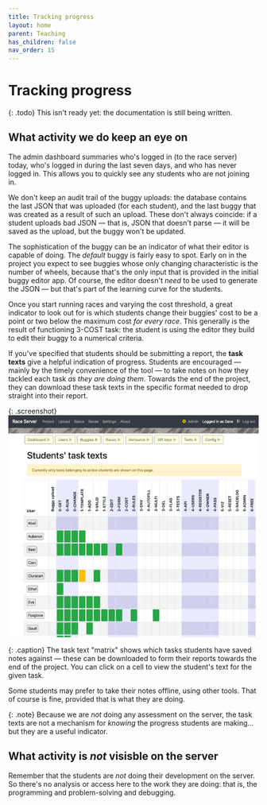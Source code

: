 ```yaml
---
title: Tracking progress
layout: home
parent: Teaching
has_children: false
nav_order: 15
---
```


# Tracking progress

{: .todo}
This isn't ready yet: the documentation is still being written.

## What activity we do keep an eye on

The admin dashboard summaries who's logged in (to the race server) today,
who's logged in during the last seven days, and who has never logged in.
This allows you to quickly see any students who are not joining in.

We don't keep an audit trail of the buggy uploads: the database contains the
last JSON that was uploaded (for each student), and the last buggy that was 
created as a result of such an upload. These don't always coincide: if a
student uploads bad JSON — that is, JSON that doesn't parse — it will be
saved as the upload, but the buggy won't be updated. 

The sophistication of the buggy can be an indicator of what their editor is
capable of doing. The _default_ buggy is fairly easy to spot. Early on in the
project you expect to see buggies whose only changing characteristic is the
number of wheels, because that's the only input that is provided in the initial
buggy editor app. Of course, the editor doesn't _need_ to be used to generate
the JSON — but that's part of the learning curve for the students.

Once you start running races and varying the cost threshold, a great indicator
to look out for is which students change their buggies' cost to be a point or
two below the maximum cost _for every race_. This generally is the result of
functioning 3-COST task: the student is using the editor they build to edit
their buggy to a numerical criteria.

If you've specified that students should be submitting a report, the
<strong>task texts</strong> give a helpful indication of progress. Students are
encouraged — mainly by the timely convenience of the tool — to take notes on
how they tackled each task _as they are doing them_. Towards the end of the
project, they can download these task texts in the specific format needed to
drop straight into their report.


{: .screenshot}
![Screenshot of student task texts](/docs/img/screenshots/student-task-texts.png)

{: .caption}
The task text "matrix" shows which tasks students have saved notes against —
these can be downloaded to form their reports towards the end of the project.
You can click on a cell to view the student's text for the given task.


Some students may prefer to take their notes offline, using other tools. That
of course is fine, provided that is what they are doing.

{: .note}
Because we are _not_ doing any assessment on the server, the task texts are
not a mechanism for _knowing_ the progress students are making... but they are
a useful indicator.


## What activity is _not_ visisble on the server

Remember that the students are _not_ doing their development on the server.
So there's no analysis or access here to the work they are doing: that is, 
the programming and problem-solving and debugging.

